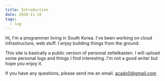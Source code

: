 ```yaml
---
title: Introduction
date: 2020-11-18
tags:
  - log
---
```


Hi, I'm a programmer living in South Korea. I've been working on cloud infrastructure, web stuff.
I enjoy building things from the ground.   

This site is basically a public version of personal zettelkasten.
I will upload some personal logs and things I find interesting. I'm not a good writer but hope you enjoy it.

If you have any questions, please send me an email. [acadx0@gmail.com](mailto:acadx0@gmail.com)
